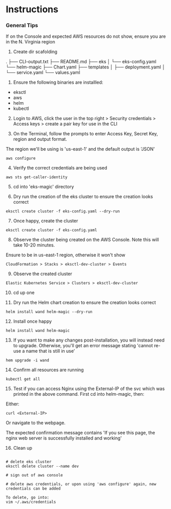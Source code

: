 # Instructions

### General Tips

If on the Console and expected AWS resources do not show, ensure you are in the N. Virginia region

1. Create dir scafolding

.
├── CLI-output.txt
├── README.md
├── eks
│   └── eks-config.yaml
└── helm-magic
    ├── Chart.yaml
    ├── templates
    │   ├── deployment.yaml
    │   └── service.yaml
    └── values.yaml

1. Ensure the following binaries are installled:
- eksctl
- aws
- helm
- kubectl

2. Login to AWS, click the user in the top right > Security credentials > Access keys > create a pair key for use in the CLI

3. On the Terminal, follow the prompts to enter Access Key, Secret Key, region and output format.

The region we'll be using is 'us-east-1' and the default output is 'JSON'

```
aws configure
```

4. Verify the correct credentials are being used

```
aws sts get-caller-identity
```

5. cd into 'eks-magic' directory

6. Dry run the creation of the eks cluster to ensure the creation looks correct

```
eksctl create cluster -f eks-config.yaml --dry-run
```

7. Once happy, create the cluster

```
eksctl create cluster -f eks-config.yaml
```

8. Observe the cluster being created on the AWS Console. Note this will take 10-20 minutes.

Ensure to be in us-east-1 region, otherwise it won't show

``` 
CloudFormation > Stacks > eksctl-dev-cluster > Events
```

9. Observe the created cluster

```
Elastic Kubernetes Service > Clusters > eksctl-dev-cluster
```

10. cd up one

11. Dry run the Helm chart creation to ensure the creation looks correct

```
helm install wand helm-magic --dry-run
```

12. Install once happy

```
helm install wand helm-magic
```

13. If you want to make any changes post-installation, you will instead need to upgrade.
Otherwise, you'll get an error message stating 'cannot re-use a name that is still in use'

```
hem upgrade -i wand
```

14. Confirm all resources are running

```
kubectl get all
```

15. Test if you can access Nginx using the External-IP of the svc which was printed in the above command.
First cd into helm-magic, then:

Either:

```
curl <External-IP>
```

Or navigate to the webpage.

The expected confirmation message contains 'If you see this page, the nginx web server is successfully installed and working'

16. Clean up

```

# delete eks cluster
eksctl delete cluster --name dev

# sign out of aws console

# delete aws credentials, or upon using 'aws configure' again, new credentials can be added

To delete, go into:
vim ~/.aws/credentials 

```